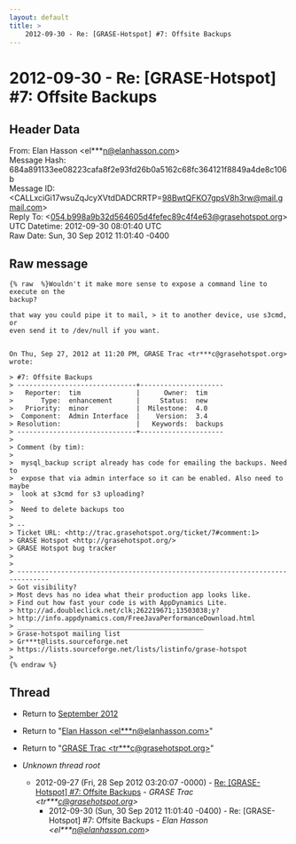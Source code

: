 ```yaml
---
layout: default
title: >
    2012-09-30 - Re: [GRASE-Hotspot] #7: Offsite Backups
---
```


# 2012-09-30 - Re: [GRASE-Hotspot] #7: Offsite Backups

## Header Data

From: Elan Hasson \<el***n@elanhasson.com\><br>
Message Hash: 684a891133ee08223cafa8f2e93fd26b0a5162c68fc364121f8849a4de8c106b<br>
Message ID: \<CALLxciGi17wsuZqJcyXVtdDADCRRTP=98BwtQFKO7gpsV8h3rw@mail.gmail.com\><br>
Reply To: \<054.b998a9b32d564605d4fefec89c4f4e63@grasehotspot.org\><br>
UTC Datetime: 2012-09-30 08:01:40 UTC<br>
Raw Date: Sun, 30 Sep 2012 11:01:40 -0400<br>

## Raw message

```
{% raw  %}Wouldn't it make more sense to expose a command line to execute on the
backup?

that way you could pipe it to mail, > it to another device, use s3cmd, or
even send it to /dev/null if you want.


On Thu, Sep 27, 2012 at 11:20 PM, GRASE Trac <tr***c@grasehotspot.org> wrote:

> #7: Offsite Backups
> ------------------------------+---------------------
>   Reporter:  tim              |      Owner:  tim
>       Type:  enhancement      |     Status:  new
>   Priority:  minor            |  Milestone:  4.0
>  Component:  Admin Interface  |    Version:  3.4
> Resolution:                   |   Keywords:  backups
> ------------------------------+---------------------
>
> Comment (by tim):
>
>  mysql_backup script already has code for emailing the backups. Need to
>  expose that via admin interface so it can be enabled. Also need to maybe
>  look at s3cmd for s3 uploading?
>
>  Need to delete backups too
>
> --
> Ticket URL: <http://trac.grasehotspot.org/ticket/7#comment:1>
> GRASE Hotspot <http://grasehotspot.org/>
> GRASE Hotspot bug tracker
>
>
> ------------------------------------------------------------------------------
> Got visibility?
> Most devs has no idea what their production app looks like.
> Find out how fast your code is with AppDynamics Lite.
> http://ad.doubleclick.net/clk;262219671;13503038;y?
> http://info.appdynamics.com/FreeJavaPerformanceDownload.html
> _______________________________________________
> Grase-hotspot mailing list
> Gr***t@lists.sourceforge.net
> https://lists.sourceforge.net/lists/listinfo/grase-hotspot
>
{% endraw %}
```

## Thread

+ Return to [September 2012](/archive/2012/09)

+ Return to "[Elan Hasson <el***n<span>@</span>elanhasson.com>](/authors/el___n_at_elanhasson_com)"
+ Return to "[GRASE Trac <tr***c<span>@</span>grasehotspot.org>](/authors/tr___c_at_grasehotspot_org)"

+ _Unknown thread root_
  + 2012-09-27 (Fri, 28 Sep 2012 03:20:07 -0000) - [Re: [GRASE-Hotspot] #7: Offsite Backups](/archive/2012/09/b8298f6c9cb9f36df88d01b9902677085fcacb47018948bf2d9b24e75fbd0b67) - _GRASE Trac \<tr***c@grasehotspot.org\>_
    + 2012-09-30 (Sun, 30 Sep 2012 11:01:40 -0400) - Re: [GRASE-Hotspot] #7: Offsite Backups - _Elan Hasson \<el***n@elanhasson.com\>_

